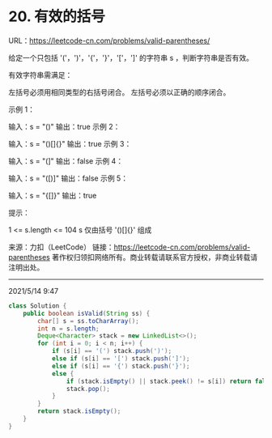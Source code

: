 # 20. 有效的括号

URL：https://leetcode-cn.com/problems/valid-parentheses/

给定一个只包括 '('，')'，'{'，'}'，'['，']' 的字符串 s ，判断字符串是否有效。

有效字符串需满足：

左括号必须用相同类型的右括号闭合。
左括号必须以正确的顺序闭合。


示例 1：

输入：s = "()"
输出：true
示例 2：

输入：s = "()[]{}"
输出：true
示例 3：

输入：s = "(]"
输出：false
示例 4：

输入：s = "([)]"
输出：false
示例 5：

输入：s = "{[]}"
输出：true


提示：

1 <= s.length <= 104
s 仅由括号 '()[]{}' 组成

来源：力扣（LeetCode）
链接：https://leetcode-cn.com/problems/valid-parentheses
著作权归领扣网络所有。商业转载请联系官方授权，非商业转载请注明出处。

---

2021/5/14 9:47

```java
class Solution {
    public boolean isValid(String ss) {
        char[] s = ss.toCharArray();
        int n = s.length;
        Deque<Character> stack = new LinkedList<>();
        for (int i = 0; i < n; i++) {
            if (s[i] == '(') stack.push(')');
            else if (s[i] == '[') stack.push(']');
            else if (s[i] == '{') stack.push('}');
            else {
                if (stack.isEmpty() || stack.peek() != s[i]) return false;
                stack.pop();
            }
        }
        return stack.isEmpty();
    }
}
```

